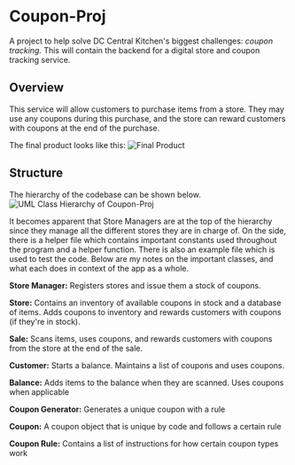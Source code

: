 # Coupon-Proj

A project to help solve DC Central Kitchen's biggest challenges: <i> coupon tracking.</i> This will contain the backend for a digital store and coupon tracking service.

## Overview

This service will allow customers to purchase items from a store. They may use any coupons during this purchase, and the store can reward customers with coupons at the end of the purchase.

The final product looks like this: ![Final Product](https://www.notion.so/image/https%3A%2F%2Fs3-us-west-2.amazonaws.com%2Fsecure.notion-static.com%2Fce5dd3a5-bf5c-4326-83c5-706cda059a2b%2FUntitled.png?table=block&id=65d1b29a-1267-4023-825f-8b89435ed844&width=2880&cache=v2)


## Structure

The hierarchy of the codebase can be shown below. ![UML Class Hierarchy of Coupon-Proj](https://www.lucidchart.com/publicSegments/view/a45c4ac1-b423-4132-a14a-be00ebccd228/image.png)

It becomes apparent that Store Managers are at the top of the hierarchy since they manage all the different stores they are in charge of. On the side, there is a helper file which contains important constants used throughout the program and a helper function. There is also an example file which is used to test the code. Below are my notes on the important classes, and what each does in context of the app as a whole.

**Store Manager:** Registers stores and issue them a stock of coupons.

**Store:** Contains an inventory of available coupons in stock and a database of items. Adds coupons to inventory and rewards customers with coupons (if they're in stock).

**Sale:** Scans items, uses coupons, and rewards customers with coupons from the store at the end of the sale.

**Customer:** Starts a balance. Maintains a list of coupons and uses coupons.

**Balance:** Adds items to the balance when they are scanned. Uses coupons when applicable

**Coupon Generator:** Generates a unique coupon with a rule

**Coupon:** A coupon object that is unique by code and follows a certain rule

**Coupon Rule:** Contains a list of instructions for how certain coupon types work
